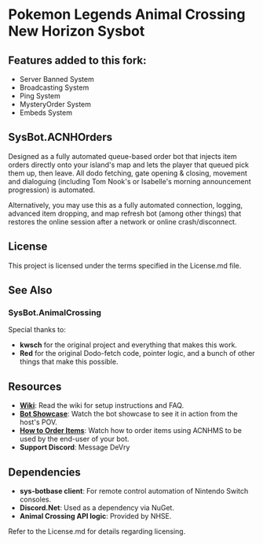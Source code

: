 # Pokemon Legends Animal Crossing New Horizon Sysbot

## Features added to this fork:
- Server Banned System
- Broadcasting System
- Ping System
- MysteryOrder System
- Embeds System

## SysBot.ACNHOrders

Designed as a fully automated queue-based order bot that injects item orders directly onto your island's map and lets the player that queued pick them up, then leave. All dodo fetching, gate opening & closing, movement and dialoguing (including Tom Nook's or Isabelle's morning announcement progression) is automated.

Alternatively, you may use this as a fully automated connection, logging, advanced item dropping, and map refresh bot (among other things) that restores the online session after a network or online crash/disconnect.

## License

This project is licensed under the terms specified in the License.md file.

## See Also

### SysBot.AnimalCrossing
Special thanks to:
- **kwsch** for the original project and everything that makes this work.
- **Red** for the original Dodo-fetch code, pointer logic, and a bunch of other things that make this possible.

## Resources

- **[Wiki](#)**: Read the wiki for setup instructions and FAQ.
- **[Bot Showcase](#)**: Watch the bot showcase to see it in action from the host's POV.
- **[How to Order Items](#)**: Watch how to order items using ACNHMS to be used by the end-user of your bot.
- **Support Discord**: Message DeVry

## Dependencies

- **sys-botbase client**: For remote control automation of Nintendo Switch consoles.
- **Discord.Net**: Used as a dependency via NuGet.
- **Animal Crossing API logic**: Provided by NHSE.

Refer to the License.md for details regarding licensing.
